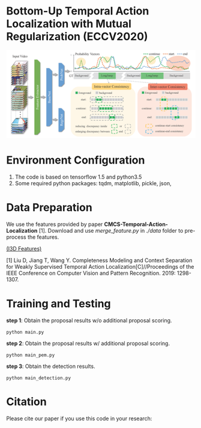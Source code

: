 

# **Bottom-Up Temporal Action Localization with Mutual Regularization (ECCV2020)**

![avatar](/framework.png)

# Environment Configuration

1. The code is based on tensorflow 1.5 and python3.5
2. Some required python packages:
	tqdm, matplotlib, pickle, json, 

# Data Preparation

We use the features provided by paper **CMCS-Temporal-Action-Localization** [1].
Download and use *merge_feature.py* in *./data* folder to pre-process the features.

[(I3D Features)](https://github.com/Finspire13/CMCS-Temporal-Action-Localization)

[1] Liu D, Jiang T, Wang Y. Completeness Modeling and Context Separation for Weakly Supervised Temporal Action Localization[C]//Proceedings of the IEEE Conference on Computer Vision and Pattern Recognition. 2019: 1298-1307.

# Training and Testing

**step 1**: Obtain the proposal results w/o additional proposal scoring.

```
python main.py
```

**step 2**: Obtain the proposal results w/ additional proposal scoring.

```
python main_pem.py
```

**step 3**: Obtain the detection results.

```
python main_detection.py
```


# Citation

Please cite our paper if you use this code in your research:






